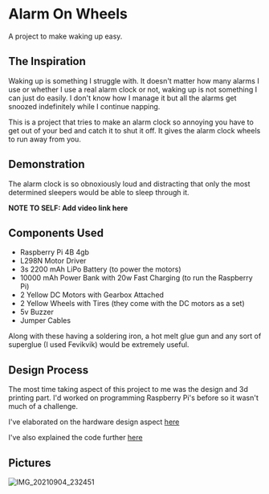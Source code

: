 # Alarm On Wheels

A project to make waking up easy.


## The Inspiration

Waking up is something I struggle with. It doesn't matter how many alarms I use or whether I use a real alarm clock or not, waking up is not something I can just do easily. I don't know how I manage it but all the alarms get snoozed indefinitely while I continue napping.

This is a project that tries to make an alarm clock so annoying you have to get out of your bed and catch it to shut it off. It gives the alarm clock wheels to run away from you.

## Demonstration

The alarm clock is so obnoxiously loud and distracting that only the most determined sleepers would be able to sleep through it.

**NOTE TO SELF: Add video link here**


## Components Used

- Raspberry Pi 4B 4gb
- L298N Motor Driver
- 3s 2200 mAh LiPo Battery (to power the motors)
- 10000 mAh Power Bank with 20w Fast Charging (to run the Raspberry Pi)
- 2 Yellow DC Motors with Gearbox Attached
- 2 Yellow Wheels with Tires (they come with the DC motors as a set)
- 5v Buzzer
- Jumper Cables

Along with these having a soldering iron, a hot melt glue gun and any sort of superglue (I used Fevikvik) would be extremely useful.

## Design Process

The most time taking aspect of this project to me was the design and 3d printing part. I'd worked on programming Raspberry Pi's before so it wasn't much of a challenge.

I've elaborated on the hardware design aspect [here](./CAD/README.md)

I've also explained the code further [here](./Scripts/README.md)

## Pictures

![IMG_20210904_232451](https://user-images.githubusercontent.com/50370816/132123765-d4b4dfb3-f7f5-4909-a007-d7a13034c571.jpg)
